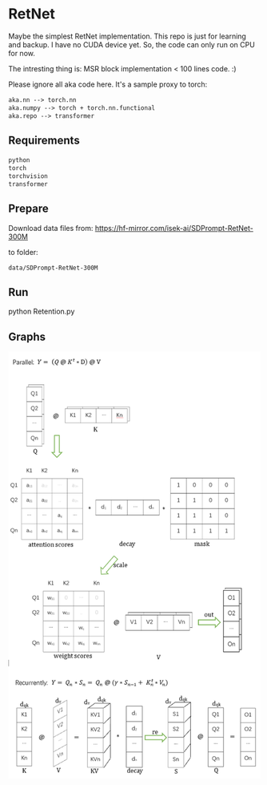 # RetNet

Maybe the simplest RetNet implementation. This repo is just for learning and backup. I have no CUDA device yet. So, the code can only run on CPU for now.

The intresting thing is: MSR block implementation < 100 lines code. :)

Please ignore all aka code here. It's a sample proxy to torch:

    aka.nn --> torch.nn
    aka.numpy --> torch + torch.nn.functional
    aka.repo --> transformer

## Requirements

    python
    torch
    torchvision
    transformer

## Prepare

Download data files from: https://hf-mirror.com/isek-ai/SDPrompt-RetNet-300M

to folder:

    data/SDPrompt-RetNet-300M

## Run

python Retention.py

## Graphs

![alt text](Retention.png)
